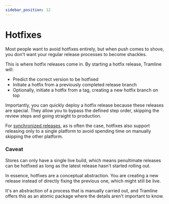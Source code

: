 ```yaml
---
sidebar_position: 12
---
```


# Hotfixes

Most people want to avoid hotfixes entirely, but when push comes to shove, you don't want your regular release processes to become shackles.

This is where hotfix releases come in. By starting a hotfix release, Tramline will:

- Predict the correct version to be hotfixed
- Initiate a hotfix from a previously completed release branch
- Optionally, initiate a hotfix from a tag, creating a new hotfix branch on top

Importantly, you can quickly deploy a hotfix release because these releases are special. They allow you to bypass the defined step order, skipping the review steps and going straight to production.

For [synchronized releases](/using-tramline/synchronized-releases), as is often the case, hotfixes also support releasing only to a single platform to avoid spending time on manually skipping the other platform.

### Caveat

Stores can only have a single live build, which means penultimate releases can be hotfixed as long as the latest release hasn't started rolling out.

In essence, hotfixes are a conceptual abstraction. You are creating a new release instead of directly fixing the previous one, which might still be live.

It's an abstraction of a process that is manually carried out, and Tramline offers this as an atomic package where the details aren't important to know.
